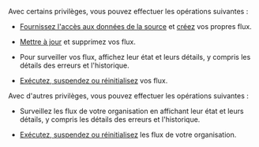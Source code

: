 Avec certains privilèges, vous pouvez effectuer les opérations suivantes :

-   [Fournissez l'accès aux données de la source](wer1691592221683.md) et [créez](luq1640282345986.md) vos propres flux.

-   [Mettre à jour](dod1691610081069.md) et supprimez vos flux.

-   Pour surveiller vos flux, affichez leur état et leurs détails, y compris les détails des erreurs et l'historique.

-   [Exécutez, suspendez ou réinitialisez](fqx1691599182279.md) vos flux.

Avec d'autres privilèges, vous pouvez effectuer les opérations suivantes :

-   Surveillez les flux de votre organisation en affichant leur état et leurs détails, y compris les détails des erreurs et l'historique.

-   [Exécutez, suspendez ou réinitialisez](fqx1691599182279.md) les flux de votre organisation.
